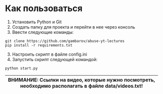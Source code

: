 # Как пользоваться
1. Установить Python и Git
2. Создать папку для проекта и перейти в нее через консоль
2. Ввести следующие команды:
```
git clone https://github.com/gambarov/abuse-yt-lectures
pip install -r requirements.txt
```
3. Настроить скрипт в файле config.ini 
4. Запустить скрипт следующей командой:
```
python start.py
```
| ВНИМАНИЕ: Ссылки на видео, которые нужно посмотреть, необходимо располагать в файле data/videos.txt! |
| --- |
